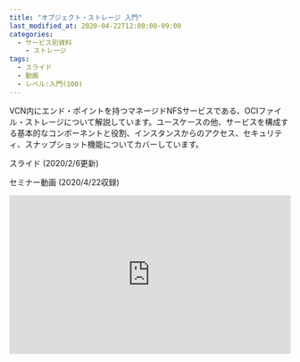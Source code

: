 ```yaml
---
title: "オブジェクト・ストレージ 入門"
last_modified_at: 2020-04-22T12:00:00-09:00
categories:
  - サービス別資料
    - ストレージ
tags:
  - スライド
  - 動画
  - レベル:入門(100)
---
```


VCN内にエンド・ポイントを持つマネージドNFSサービスである、OCIファイル・ストレージについて解説しています。ユースケースの他、サービスを構成する基本的なコンポーネントと役割、インスタンスからのアクセス、セキュリティ、スナップショット機能についてカバーしています。


スライド (2020/2/6更新)  
<div style="max-width:768px">
<script async class="speakerdeck-embed" data-id="f74062dcf2a84dbdba4a49bb4964ef67" data-ratio="1.77777777777778" src="//speakerdeck.com/assets/embed.js"></script>
</div>


セミナー動画 (2020/4/22収録)  
<div style="max-width:768px"><div style="position:relative;padding-bottom:56.25%"><iframe id="kaltura_player" src="https://cdnapisec.kaltura.com/p/2171811/sp/217181100/embedIframeJs/uiconf_id/35965902/partner_id/2171811?iframeembed=true&playerId=kaltura_player&entry_id=0_buai9zyz&flashvars[streamerType]=auto&amp;flashvars[localizationCode]=en&amp;flashvars[leadWithHTML5]=true&amp;flashvars[sideBarContainer.plugin]=true&amp;flashvars[sideBarContainer.position]=left&amp;flashvars[sideBarContainer.clickToClose]=true&amp;flashvars[chapters.plugin]=true&amp;flashvars[chapters.layout]=vertical&amp;flashvars[chapters.thumbnailRotator]=false&amp;flashvars[streamSelector.plugin]=true&amp;flashvars[EmbedPlayer.SpinnerTarget]=videoHolder&amp;flashvars[dualScreen.plugin]=true&amp;flashvars[hotspots.plugin]=1&amp;flashvars[Kaltura.addCrossoriginToIframe]=true&amp;&wid=1_b5x465b7" width="768" height="432" allowfullscreen webkitallowfullscreen mozAllowFullScreen allow="autoplay *; fullscreen *; encrypted-media *" sandbox="allow-forms allow-same-origin allow-scripts allow-top-navigation allow-pointer-lock allow-popups allow-modals allow-orientation-lock allow-popups-to-escape-sandbox allow-presentation allow-top-navigation-by-user-activation" frameborder="0" title="Kaltura Player" style="position:absolute;top:0;left:0;width:100%;height:100%"></iframe></div></div>